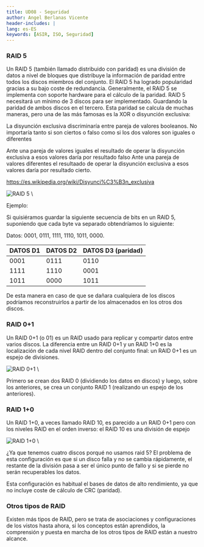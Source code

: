 ```yaml
---
title: UD08 - Seguridad
author: Angel Berlanas Vicente
header-includes: |
lang: es-ES
keywords: [ASIR, ISO, Seguridad]
---
```




### RAID 5

Un RAID 5 (también llamado distribuido con paridad) es una división de datos a nivel de bloques que distribuye la información de paridad entre todos los discos miembros del conjunto. El RAID 5 ha logrado popularidad gracias a su bajo coste de redundancia. Generalmente, el RAID 5 se implementa con soporte hardware para el cálculo de la paridad. RAID 5 necesitará un mínimo de 3 discos para ser implementado. Guardando la paridad de ambos discos en el tercero. Esta paridad se calcula de muchas maneras, pero una de las más famosas es la XOR o disyunción exclusiva:

La disyunción exclusiva discriminaría entre pareja de valores booleanos. No importaría tanto si son ciertos o falso como si los dos valores son iguales o diferentes

Ante una pareja de valores iguales el resultado de operar la disyunción exclusiva a esos valores daría por resultado falso
Ante una pareja de valores diferentes el resultaado de operar la disyunción exclusiva a esos valores daría por resultado cierto.


https://es.wikipedia.org/wiki/Disyunci%C3%B3n_exclusiva

![RAID 5](CreacionDeRaidyVolumenes/Raid5.png)
\ 

Ejemplo:

Si quisiéramos guardar la siguiente secuencia de bits en un RAID 5, suponiendo que cada byte va separado obtendríamos lo siguiente:

Datos: 0001, 0111, 1111, 1110, 1011, 0000.

| DATOS D1 | DATOS D2 | DATOS D3 (paridad) |
| ------- | ------- |-------------------|
| 0001    | 0111    | 0110 |
| 1111    | 1110    | 0001 |
| 1011    | 0000    |1011|

De esta manera en caso de que se dañara cualquiera de los discos podríamos reconstruirlos a partir de los almacenados en los otros dos discos.

### RAID 0+1

Un RAID 0+1 (o 01) es un RAID usado para replicar y compartir datos entre varios discos. La diferencia entre un RAID 0+1 y un RAID 1+0 es la localización de cada nivel RAID dentro del conjunto final: un RAID 0+1 es un espejo de divisiones.

![RAID 0+1](CreacionDeRaidyVolumenes/Raid0mas1.png)
\ 

Primero se crean dos  RAID 0 (dividiendo los datos en discos) y luego, sobre los anteriores, se crea un conjunto RAID 1 (realizando un espejo de los anteriores).

### RAID 1+0

Un RAID 1+0, a veces llamado RAID 10, es parecido a un RAID 0+1 pero con los niveles RAID en el orden inverso:
 el RAID 10 es una división de espejo

![RAID 1+0](CreacionDeRaidyVolumenes/Raid10.png)
\ 

¿Ya que tenemos cuatro discos porqué no usamos raid 5?
El problema de esta configuración es que si un disco falla y no se cambia rápidamente, el restante de la división pasa a ser el único punto de fallo y si se pierde no serán recuperables los datos.

Esta configuración es habitual el bases de datos de alto rendimiento, ya que no incluye coste de cálculo de CRC (paridad). 


### Otros tipos de RAID

Existen más tipos de RAID, pero se trata de asociaciones y configuraciones de los vistos hasta ahora, si los conceptos están aprendidos, la comprensión y puesta en marcha de los otros tipos de RAID están a nuestro alcance.

